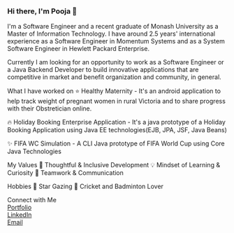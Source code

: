 ### Hi there, I'm Pooja  👋

I'm a Software Engineer and a recent graduate of Monash University as a Master of Information Technology. I have around 2.5 years' international experience as a Software Engineer in Momentum Systems and as a System Software Engineer in Hewlett Packard Enterprise. 

Currently I am looking for an opportunity to work as a Software Engineer or a Java Backend Developer to build innovative applications that are competitive in market and benefit organization and community, in general.

What I have worked on
⭐️ Healthy Maternity - It's an android application to help track weight of pregnant women in rural Victoria and to share progress with their Obstretician online.

🔥 Holiday Booking Enterprise Application - It's a java prototype of a Holiday Booking Application using Java EE technologies(EJB, JPA, JSF, Java Beans)

✨ FIFA WC Simulation - A CLI Java prototype of FIFA World Cup using Core Java Technologies

My Values
🧠 Thoughtful & Inclusive Development
💡 Mindset of Learning & Curiosity
🙌 Teamwork & Communication

Hobbies
🔭 Star Gazing
🖤 Cricket and Badminton Lover

Connect with Me
<br/>
<a href="https://psin007.github.io/">Portfolio</a> 
<br/>
<a href="https://www.linkedin.com/in/pooja-sinha-3003/">LinkedIn</a> 
<br/>
<a href="mailto:poojasin303@gmail.com">Email</a> 

